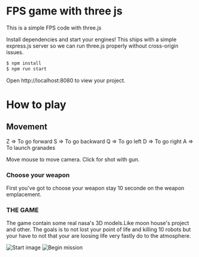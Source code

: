 # FPS game with three js
This is a simple FPS code with three.js

Install dependencies and start your engines! This ships with a simple express.js server so we can run three.js properly without cross-origin issues.

```bash
$ npm install
$ npm run start
```

Open http://localhost:8080 to view your project.

# How to play

## Movement

Z => To go forward
S => To go backward
Q => To go left
D => To go right
A => To launch granades

Move mouse to move camera.
Click for shot with gun.

### Choose your weapon

First you've got to choose your weapon stay 10 seconde on the weapon emplacement.

### THE GAME

The game contain some real nasa's 3D models.Like moon house's project and other.
The goals is to not lost your point of life and killing 10 robots but your have to not that your are loosing life very fastly do to the atmosphere.

![Start image](https://i.pinimg.com/564x/ea/d9/b2/ead9b207442948b77a96fe69c3e30868.jpg)
![Begin mission](https://i.pinimg.com/564x/bc/95/0a/bc950a7ca309479806ae0108319f13c6.jpg)
